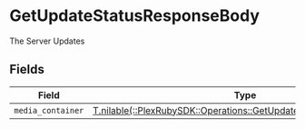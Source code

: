 # GetUpdateStatusResponseBody

The Server Updates


## Fields

| Field                                                                                                                           | Type                                                                                                                            | Required                                                                                                                        | Description                                                                                                                     |
| ------------------------------------------------------------------------------------------------------------------------------- | ------------------------------------------------------------------------------------------------------------------------------- | ------------------------------------------------------------------------------------------------------------------------------- | ------------------------------------------------------------------------------------------------------------------------------- |
| `media_container`                                                                                                               | [T.nilable(::PlexRubySDK::Operations::GetUpdateStatusMediaContainer)](../../models/operations/getupdatestatusmediacontainer.md) | :heavy_minus_sign:                                                                                                              | N/A                                                                                                                             |